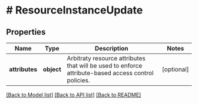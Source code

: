 # # ResourceInstanceUpdate

## Properties

Name | Type | Description | Notes
------------ | ------------- | ------------- | -------------
**attributes** | **object** | Arbitraty resource attributes that will be used to enforce attribute-based access control policies. | [optional]

[[Back to Model list]](../../README.md#models) [[Back to API list]](../../README.md#endpoints) [[Back to README]](../../README.md)
